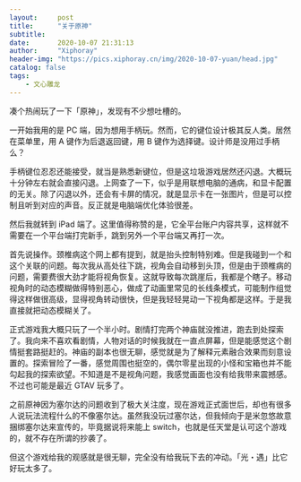 ```yaml
---
layout:     post
title:      "关于原神"
subtitle:  
date:       2020-10-07 21:31:13
author:     "Xiphoray"
header-img: "https://pics.xiphoray.cn/img/2020-10-07-yuan/head.jpg"
catalog: false
tags:     
    - 文心雕龙
---
```




凑个热闹玩了一下「原神」，发现有不少想吐槽的。

一开始我用的是 PC 端，因为想用手柄玩。然而，它的键位设计极其反人类。居然在菜单里，用 A 键作为后退返回键，用 B 键作为选择键。设计师是没用过手柄么？

手柄键位忍忍还能接受，就当是熟悉新键位，但是这垃圾游戏居然还闪退。大概玩十分钟左右就会直接闪退。上网查了一下，似乎是用联想电脑的通病，和显卡配置的无关。除了闪退以外，还会有卡屏的情况，就是显示卡在一张图片，但是可以控制且听到对应的声音。反正就是电脑端优化体验很差。

然后我就转到 iPad 端了。这里值得称赞的是，它全平台账户内容共享，这样就不需要在一个平台端打完新手，跳到另外一个平台端又再打一次。

首先说操作。颈椎病这个网上都有提到，就是抬头控制特别难。但是我碰到一个和这个关联的问题。每次我从高处往下跳，视角会自动移到头顶，但是由于颈椎病的问题，需要费很大劲才能将视角恢复。这就导致每次跳崖后，我都是个瞎子。移动视角时的动态模糊做得特别恶心，做成了动画里常见的长线条模式，可能制作组觉得这样做很高级，显得视角转动很快，但是我轻轻晃动一下视角都是这样。于是我直接就把动态模糊关了。

正式游戏我大概只玩了一个半小时。剧情打完两个神庙就没推进，跑去到处探索了。我向来不喜欢看剧情，人物对话的时候我就在一直点屏幕，但是能感觉这个剧情挺套路挺赶的。神庙的副本也很无聊，感觉就是为了解释元素融合效果而刻意设置的。探索冒险了一番，感觉周围也挺空的，偶尔零星出现的小怪和宝箱也并不能勾起我的探索欲望。不知道是不是视角问题，我感觉画面也没有给我带来震撼感。不过也可能是最近 GTAV 玩多了。

之前原神因为塞尔达的问题收到了极大关注度，现在游戏正式面世后，却也有很多人说玩法流程什么的不像塞尔达。虽然我没玩过塞尔达，但我倾向于是米忽悠故意捆绑塞尔达来宣传的，毕竟据说将来能上 switch，也就是任天堂是认可这个游戏的，就不存在所谓的抄袭了。

但这个游戏给我的观感就是很无聊，完全没有给我玩下去的冲动。「光・遇」比它好玩太多了。


